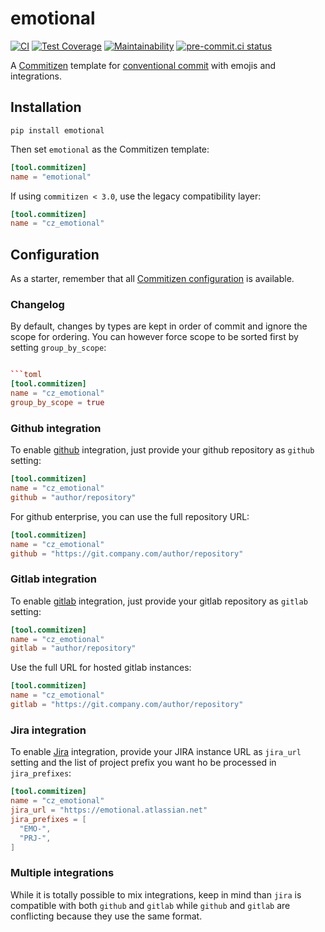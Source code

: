 # emotional

[![CI](https://github.com/noirbizarre/emotional/actions/workflows/ci.yml/badge.svg)](https://github.com/noirbizarre/emotional/actions/workflows/ci.yml)
[![Test Coverage](https://api.codeclimate.com/v1/badges/2e6bed0a58cd88af159f/test_coverage)](https://codeclimate.com/github/noirbizarre/emotional/test_coverage)
[![Maintainability](https://api.codeclimate.com/v1/badges/2e6bed0a58cd88af159f/maintainability)](https://codeclimate.com/github/noirbizarre/emotional/maintainability)
[![pre-commit.ci status](https://results.pre-commit.ci/badge/github/noirbizarre/emotional/main.svg)](https://results.pre-commit.ci/latest/github/noirbizarre/emotional/main)

A [Commitizen][commitizen] template for [conventional commit][conventional-commit] with emojis and integrations.

## Installation

```shell
pip install emotional
```

Then set `emotional` as the Commitizen template:

```toml
[tool.commitizen]
name = "emotional"
```

If using `commitizen < 3.0`, use the legacy compatibility layer:

```toml
[tool.commitizen]
name = "cz_emotional"
```

## Configuration

As a starter, remember that all [Commitizen configuration][commitizen-config]
is available.

### Changelog

By default, changes by types are kept in order of commit and ignore the scope for ordering.
You can however force scope to be sorted first by setting `group_by_scope`:

```toml

```toml
[tool.commitizen]
name = "cz_emotional"
group_by_scope = true
```

### Github integration

To enable [github](https://github.com) integration, just provide your github repository as `github` setting:

```toml
[tool.commitizen]
name = "cz_emotional"
github = "author/repository"
```

For github enterprise, you can use the full repository URL:

```toml
[tool.commitizen]
name = "cz_emotional"
github = "https://git.company.com/author/repository"
```

### Gitlab integration

To enable [gitlab](https://gitlab.com) integration, just provide your gitlab repository as `gitlab` setting:

```toml
[tool.commitizen]
name = "cz_emotional"
gitlab = "author/repository"
```

Use the full URL for hosted gitlab instances:

```toml
[tool.commitizen]
name = "cz_emotional"
gitlab = "https://git.company.com/author/repository"
```

### Jira integration

To enable [Jira](https://www.atlassian.com/fr/software/jira) integration,
provide your JIRA instance URL as `jira_url` setting
and the list of project prefix you want ho be processed in `jira_prefixes`:

```toml
[tool.commitizen]
name = "cz_emotional"
jira_url = "https://emotional.atlassian.net"
jira_prefixes = [
  "EMO-",
  "PRJ-",
]
```

### Multiple integrations

While it is totally possible to mix integrations,
keep in mind than `jira` is compatible with both `github` and `gitlab`
while `github` and `gitlab` are conflicting because they use the same format.


[commitizen]: https://commitizen-tools.github.io/commitizen/
[commitizen-config]: https://commitizen-tools.github.io/commitizen/config/
[conventional-commit]: https://www.conventionalcommits.org/
